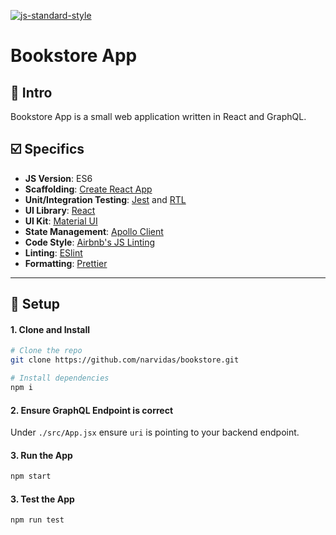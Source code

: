 [![js-standard-style](https://img.shields.io/badge/code%20style-airbnb-brightgreen.svg?style=flat)](https://github.com/airbnb/javascript)

# Bookstore App

## 👋 Intro

Bookstore App is a small web application written in React and GraphQL.

## ☑️ Specifics

- **JS Version**: ES6
- **Scaffolding**: [Create React App](https://github.com/facebook/create-react-app)
- **Unit/Integration Testing**: [Jest](https://jestjs.io/) and [RTL](https://github.com/testing-library/react-testing-library)
- **UI Library**: [React](https://reactjs.org/)
- **UI Kit**: [Material UI](https://github.com/mui-org/material-ui)
- **State Management**: [Apollo Client](https://github.com/apollographql/apollo-client)
- **Code Style**: [Airbnb's JS Linting](https://github.com/airbnb/javascript)
- **Linting**: [ESlint](https://github.com/eslint/eslint)
- **Formatting**: [Prettier](https://github.com/prettier/prettier)

---

## 🚀 Setup

#### 1. Clone and Install

```bash
# Clone the repo
git clone https://github.com/narvidas/bookstore.git

# Install dependencies
npm i
```

#### 2. Ensure GraphQL Endpoint is correct

Under `./src/App.jsx` ensure `uri` is pointing to your backend endpoint.

#### 3. Run the App

```bash
npm start
```

#### 3. Test the App

```bash
npm run test
```
